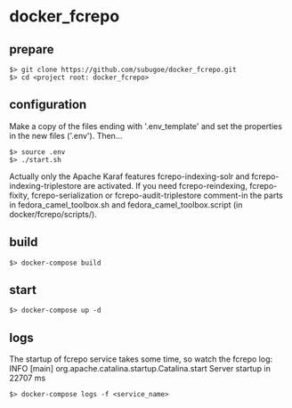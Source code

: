 # docker_fcrepo


## prepare

	$> git clone https://github.com/subugoe/docker_fcrepo.git
	$> cd <project root: docker_fcrepo>

## configuration

Make a copy of the files ending with '.env_template' and set the properties in the new files ('.env'). Then...

	$> source .env
	$> ./start.sh

Actually only the Apache Karaf features fcrepo-indexing-solr and fcrepo-indexing-triplestore are activated. If you need fcrepo-reindexing, fcrepo-fixity, fcrepo-serialization or fcrepo-audit-triplestore comment-in the parts in fedora_camel_toolbox.sh and fedora_camel_toolbox.script (in docker/fcrepo/scripts/).

## build

	$> docker-compose build

## start

	$> docker-compose up -d


## logs

The startup of fcrepo service takes some time, so watch the fcrepo log: INFO [main] org.apache.catalina.startup.Catalina.start Server startup in 22707 ms

	$> docker-compose logs -f <service_name>


